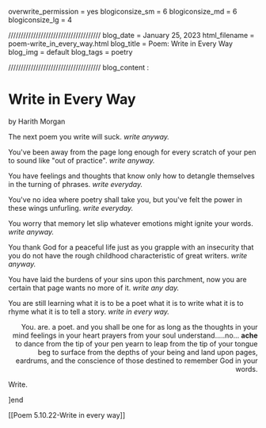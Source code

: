 overwrite_permission = yes
blogiconsize_sm = 6
blogiconsize_md = 6
blogiconsize_lg = 4

/////////////////////////////////////
blog_date = January 25, 2023
html_filename = poem-write_in_every_way.html
blog_title = Poem: Write in Every Way
blog_img = default
blog_tags = poetry

/////////////////////////////////////
blog_content : 
<h1>Write in Every Way</h1>by Harith Morgan

The next poem you write will suck.
<em>write anyway.</em>

You've been away from the page long enough 
for every scratch of your pen to sound like "out of practice".
<em>write anyway.</em>

You have feelings and thoughts that know only how 
to detangle themselves in the turning of phrases.
<em>write everyday.</em>

You've no idea where poetry shall take you, 
but you've felt the power in these wings unfurling.
<em>write everyday.</em>

You worry that memory let slip 
whatever emotions might ignite your words.
<em>write anyway.</em>

You thank God for a peaceful life just as you grapple 
with an insecurity that you do not have 
the rough childhood characteristic of great writers.
<em>write anyway.</em>

You have laid the burdens of your sins upon this parchment, 
now you are certain that page wants no more of it.
<em>write any day.</em>

You are still learning what it is to be a poet
what it is to write
what it is to rhyme
what it is to tell a story.
<em>write in every way.</em>

</p><p align="right">You. are. a poet.
and you shall be one for as long as the thoughts in your mind
feelings in your heart
prayers from your soul
understand.....no...
<b>ache</b> to dance from the tip of your pen
yearn to leap from the tip of your tongue
beg to surface from the depths of your being
and land upon pages, eardrums, and the conscience of those destined to remember God in your words.

Write.
</p>
]end

[[Poem 5.10.22-Write in every way]]